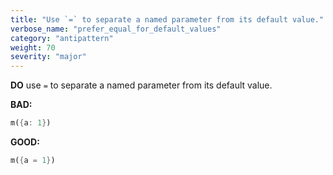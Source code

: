 ```yaml
---
title: "Use `=` to separate a named parameter from its default value."
verbose_name: "prefer_equal_for_default_values"
category: "antipattern"
weight: 70
severity: "major"
---
```

**DO** use `=` to separate a named parameter from its default value.

**BAD:**
```dart
m({a: 1})
```

**GOOD:**
```dart
m({a = 1})
```
